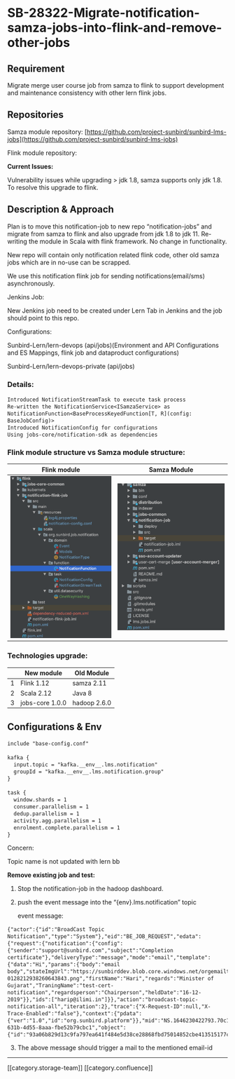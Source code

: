 # SB-28322-Migrate-notification-samza-jobs-into-flink-and-remove-other-jobs

## Requirement

Migrate merge user course job from samza to flink to support development and maintenance consistency with other lern flink jobs.

## Repositories

Samza module repository: [https://github.com/project-sunbird/sunbird-lms-jobs](https://github.com/project-sunbird/sunbird-lms-jobs)

Flink module repository:

**Current Issues:**

Vulnerability issues while upgrading > jdk 1.8, samza supports only jdk 1.8. To resolve this upgrade to flink.

## Description & Approach

Plan is to move this notification-job to new repo “notification-jobs” and migrate from samza to flink and also upgrade from jdk 1.8 to jdk 11. Re-writing the module in Scala with flink framework. No change in functionality.

New repo will contain only notification related flink code, other old samza jobs which are in no-use can be scrapped.

We use this notification flink job for sending notifications(email/sms) asynchronously.

Jenkins Job:

New Jenkins job need to be created under Lern Tab in Jenkins and the job should point to this repo.

Configurations:

Sunbird-Lern/lern-devops (api/jobs)(Environment and API Configurations and ES Mappings, flink job and dataproduct configurations)

Sunbird-Lern/lern-devops-private (api/jobs)

### Details:

```
Introduced NotificationStreamTask to execute task process
Re-written the NotificationService<ISamzaService> as NotificationFunction<BaseProcessKeyedFunction[T, R](config: BaseJobConfig)>
Introduced NotificationConfig for configurations
Using jobs-core/notification-sdk as dependencies
```

### Flink module structure vs Samza module structure:

| Flink module                                                                | Samza Module                                                                |
| --------------------------------------------------------------------------- | --------------------------------------------------------------------------- |
| ![](<../../../../.gitbook/assets/Screenshot 2022-04-22 at 12.49.11 PM.png>) | ![](<../../../../.gitbook/assets/Screenshot 2022-04-22 at 12.52.57 PM.png>) |

### Technologies upgrade:

|   | New module      | Old Module   |
| - | --------------- | ------------ |
| 1 | Flink 1.12      | samza 2.11   |
| 2 | Scala 2.12      | Java 8       |
| 3 | jobs-core 1.0.0 | hadoop 2.6.0 |

## Configurations & Env

```
include "base-config.conf"

kafka {
  input.topic = "kafka.__env__.lms.notification"
  groupId = "kafka.__env__.lms.notification.group"
}

task {
  window.shards = 1
  consumer.parallelism = 1
  dedup.parallelism = 1
  activity.agg.parallelism = 1
  enrolment.complete.parallelism = 1
}
```

Concern:

Topic name is not updated with lern bb

**Remove existing job and test:**

1. Stop the notification-job in the hadoop dashboard.
2.  push the event message into the “{env}.lms.notification” topic

    event message:

```
{"actor":{"id":"BroadCast Topic Notification","type":"System"},"eid":"BE_JOB_REQUEST","edata":{"request":{"notification":{"config":{"sender":"support@sunbird.com","subject":"Completion certificate"},"deliveryType":"message","mode":"email","template":{"data":"Hi","params":{"body":"email body","stateImgUrl":"https://sunbirddev.blob.core.windows.net/orgemailtemplate/img/File-0128212938260643843.png","firstName":"Hari","regards":"Minister of Gujarat","TraningName":"test-cert-notification","regardsperson":"Chairperson","heldDate":"16-12-2019"}},"ids":["harip@ilimi.in"]}},"action":"broadcast-topic-notification-all","iteration":2},"trace":{"X-Request-ID":null,"X-Trace-Enabled":"false"},"context":{"pdata":{"ver":"1.0","id":"org.sunbird.platform"}},"mid":"NS.1646230422793.70c10f26-631b-4d55-8aaa-fbe52b79cbc1","object":{"id":"93a06b829d13c9fa797ea641f484e5d38ce28868fbd75014852cbe413515177c","type":"TopicNotifyAll"}}
```

3. The above message should trigger a mail to the mentioned email-id

***

\[\[category.storage-team]] \[\[category.confluence]]

